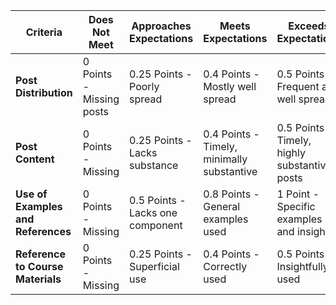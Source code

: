 | **Criteria**                       | **Does Not Meet**        | **Approaches Expectations**      | **Meets Expectations**                     | **Exceeds Expectations**                      |
| ---------------------------------- | ------------------------ | -------------------------------- | ------------------------------------------ | --------------------------------------------- |
| **Post Distribution**              | 0 Points - Missing posts | 0.25 Points - Poorly spread      | 0.4 Points - Mostly well spread            | 0.5 Points - Frequent and well spread         |
| **Post Content**                   | 0 Points - Missing       | 0.25 Points - Lacks substance    | 0.4 Points - Timely, minimally substantive | 0.5 Points - Timely, highly substantive posts |
| **Use of Examples and References** | 0 Points - Missing       | 0.5 Points - Lacks one component | 0.8 Points - General examples used         | 1 Point - Specific examples and insights      |
| **Reference to Course Materials**  | 0 Points - Missing       | 0.25 Points - Superficial use    | 0.4 Points - Correctly used                | 0.5 Points - Insightfully used                |
